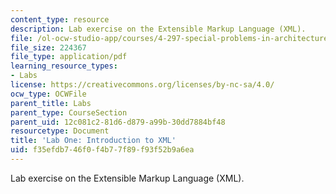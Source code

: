 ```yaml
---
content_type: resource
description: Lab exercise on the Extensible Markup Language (XML).
file: /ol-ocw-studio-app/courses/4-297-special-problems-in-architecture-studies-fall-2000/f35efdb746f0f4b77f89f93f52b9a6ea_XML.pdf
file_size: 224367
file_type: application/pdf
learning_resource_types:
- Labs
license: https://creativecommons.org/licenses/by-nc-sa/4.0/
ocw_type: OCWFile
parent_title: Labs
parent_type: CourseSection
parent_uid: 12c081c2-81d6-d879-a99b-30dd7884bf48
resourcetype: Document
title: 'Lab One: Introduction to XML'
uid: f35efdb7-46f0-f4b7-7f89-f93f52b9a6ea
---
```

Lab exercise on the Extensible Markup Language (XML).